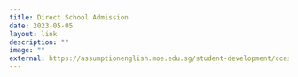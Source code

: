 ```yaml
---
title: Direct School Admission
date: 2023-05-05
layout: link
description: ""
image: ""
external: https://assumptionenglish.moe.edu.sg/student-development/ccas/direct-school-admission-dsa/
---
```

